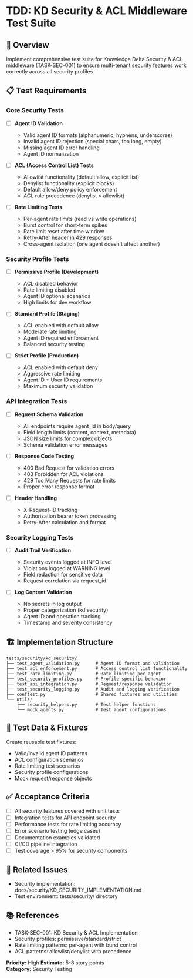 # TDD: KD Security & ACL Middleware Test Suite

## 🎯 Overview

Implement comprehensive test suite for Knowledge Delta Security & ACL middleware (TASK-SEC-001) to ensure multi-tenant security features work correctly across all security profiles.

## 📋 Test Requirements

### Core Security Tests
- [ ] **Agent ID Validation**
  - Valid agent ID formats (alphanumeric, hyphens, underscores)
  - Invalid agent ID rejection (special chars, too long, empty)
  - Missing agent ID error handling
  - Agent ID normalization

- [ ] **ACL (Access Control List) Tests**
  - Allowlist functionality (default allow, explicit list)
  - Denylist functionality (explicit blocks)
  - Default allow/deny policy enforcement
  - ACL rule precedence (denylist > allowlist)

- [ ] **Rate Limiting Tests**
  - Per-agent rate limits (read vs write operations)
  - Burst control for short-term spikes
  - Rate limit reset after time window
  - Retry-After header in 429 responses
  - Cross-agent isolation (one agent doesn't affect another)

### Security Profile Tests
- [ ] **Permissive Profile (Development)**
  - ACL disabled behavior
  - Rate limiting disabled
  - Agent ID optional scenarios
  - High limits for dev workflow

- [ ] **Standard Profile (Staging)**
  - ACL enabled with default allow
  - Moderate rate limiting
  - Agent ID required enforcement
  - Balanced security testing

- [ ] **Strict Profile (Production)**
  - ACL enabled with default deny
  - Aggressive rate limiting
  - Agent ID + User ID requirements
  - Maximum security validation

### API Integration Tests
- [ ] **Request Schema Validation**
  - All endpoints require agent_id in body/query
  - Field length limits (content, context, metadata)
  - JSON size limits for complex objects
  - Schema validation error messages

- [ ] **Response Code Testing**
  - 400 Bad Request for validation errors
  - 403 Forbidden for ACL violations
  - 429 Too Many Requests for rate limits
  - Proper error response format

- [ ] **Header Handling**
  - X-Request-ID tracking
  - Authorization bearer token processing
  - Retry-After calculation and format

### Security Logging Tests
- [ ] **Audit Trail Verification**
  - Security events logged at INFO level
  - Violations logged at WARNING level
  - Field redaction for sensitive data
  - Request correlation via request_id

- [ ] **Log Content Validation**
  - No secrets in log output
  - Proper categorization (kd.security)
  - Agent ID and operation tracking
  - Timestamp and severity consistency

## 🏗️ Implementation Structure

```
tests/security/kd_security/
├── test_agent_validation.py      # Agent ID format and validation
├── test_acl_enforcement.py       # Access control list functionality  
├── test_rate_limiting.py         # Rate limiting per agent
├── test_security_profiles.py     # Profile-specific behavior
├── test_api_integration.py       # Request/response validation
├── test_security_logging.py      # Audit and logging verification
├── conftest.py                   # Shared fixtures and utilities
└── utils/
    ├── security_helpers.py       # Test helper functions
    └── mock_agents.py            # Test agent configurations
```

## 🧪 Test Data & Fixtures

Create reusable test fixtures:
- Valid/invalid agent ID patterns
- ACL configuration scenarios
- Rate limiting test scenarios
- Security profile configurations
- Mock request/response objects

## ✅ Acceptance Criteria

- [ ] All security features covered with unit tests
- [ ] Integration tests for API endpoint security
- [ ] Performance tests for rate limiting accuracy
- [ ] Error scenario testing (edge cases)
- [ ] Documentation examples validated
- [ ] CI/CD pipeline integration
- [ ] Test coverage > 95% for security components

## 🔗 Related Issues

- Security implementation: docs/security/KD_SECURITY_IMPLEMENTATION.md
- Test environment: tests/security/ directory

## 📚 References

- TASK-SEC-001: KD Security & ACL Implementation
- Security profiles: permissive/standard/strict
- Rate limiting patterns: per-agent with burst control
- ACL patterns: allowlist/denylist with precedence

**Priority:** High
**Estimate:** 5-8 story points  
**Category:** Security Testing
